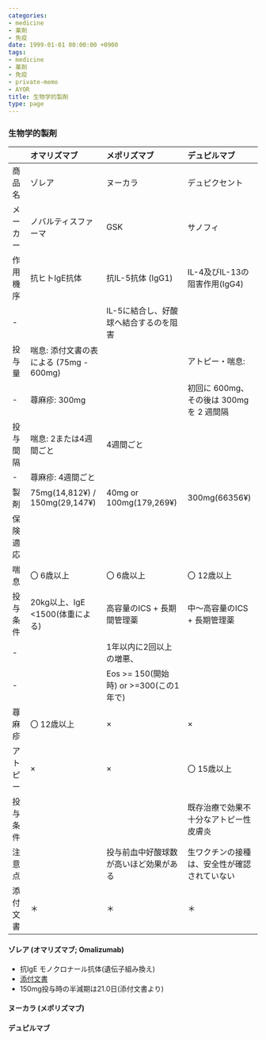 ```yaml
---
categories:
- medicine
- 薬剤
- 免疫
date: 1999-01-01 00:00:00 +0900
tags:
- medicine
- 薬剤
- 免疫
- private-memo
- AYOR
title: 生物学的製剤
type: page
---
```


### 生物学的製剤

| |オマリズマブ |メポリズマブ |デュピルマブ |
|:----|:----|:----|:----|
|商品名 |ゾレア |ヌーカラ |デュピクセント |
|メーカー |ノバルティスファーマ |GSK |サノフィ |
|作用機序 |抗ヒトIgE抗体 |抗IL-5抗体 (IgG1)|IL-4及びIL-13の阻害作用(IgG4) |
|-| |IL-5に結合し、好酸球へ結合するのを阻害 | |
|投与量 |喘息: 添付文書の表による (75mg - 600mg)| |アトピー・喘息:|
|-|蕁麻疹: 300mg | |初回に 600mg、その後は 300mg を 2 週間隔 |
|投与間隔 |喘息: 2または4週間ごと|4週間ごと | |
|-|蕁麻疹: 4週間ごと | | |
|製剤 |75mg(14,812¥) / 150mg(29,147¥) |40mg or 100mg(179,269¥) |300mg(66356¥) |
|保険適応 | | | |
|喘息 |〇 6歳以上 |〇 6歳以上 |〇 12歳以上 |
|投与条件 |20kg以上、IgE <1500(体重による) |高容量のICS + 長期間管理薬|中〜高容量のICS + 長期管理薬 |
|-| |1年以内に2回以上の増悪、| |
|-| |Eos >= 150(開始時) or >=300(この1年で) | |
|蕁麻疹 |〇 12歳以上 |× |× |
|アトピー |× |× |〇 15歳以上 |
|投与条件 | | |既存治療で効果不十分なアトピー性皮膚炎 |
|注意点 | |投与前血中好酸球数が高いほど効果がある |生ワクチンの接種は、安全性が確認されていない |
|添付文書 |＊|＊|＊|

#### ゾレア (オマリズマブ; Omalizumab)

- 抗IgE モノクロナール抗体(遺伝子組み換え)
- [添付文書](http://www.info.pmda.go.jp/go/pack/2290400D1033_1_09/)
- 150mg投与時の半減期は21.0日(添付文書より)

#### ヌーカラ (メポリズマブ)

#### デュピルマブ
